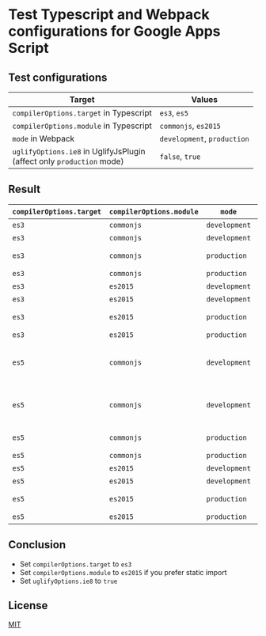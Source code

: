 # Test Typescript and Webpack configurations for Google Apps Script

## Test configurations

| Target                                                                     | Values                      |
| -------------------------------------------------------------------------- | --------------------------- |
| `compilerOptions.target` in Typescript                                     | `es3`, `es5`                |
| `compilerOptions.module` in Typescript                                     | `commonjs`, `es2015`        |
| `mode` in Webpack                                                          | `development`, `production` |
| `uglifyOptions.ie8` in UglifyJsPlugin <br> (affect only `production` mode) | `false`, `true`             |

## Result

| `compilerOptions.target` | `compilerOptions.module` | `mode`        | `uglifyOptions.ie8` | OK?                      |
| ------------------------ | ------------------------ | ------------- | ------------------- | ------------------------ |
| `es3`                    | `commonjs`               | `development` | `false`             | :ok:                     |
| `es3`                    | `commonjs`               | `development` | `true`              | :ok:                     |
| `es3`                    | `commonjs`               | `production`  | `false`             | Syntax error             |
| `es3`                    | `commonjs`               | `production`  | `true`              | :ok:                     |
| `es3`                    | `es2015`                 | `development` | `false`             | :ok:                     |
| `es3`                    | `es2015`                 | `development` | `true`              | :ok:                     |
| `es3`                    | `es2015`                 | `production`  | `false`             | Syntax error             |
| `es3`                    | `es2015`                 | `production`  | `true`              | :ok:                     |
| `es5`                    | `commonjs`               | `development` | `false`             | Syntax error (in `eval`) |
| `es5`                    | `commonjs`               | `development` | `true`              | Syntax error (in `eval`) |
| `es5`                    | `commonjs`               | `production`  | `false`             | Syntax error             |
| `es5`                    | `commonjs`               | `production`  | `true`              | :ok:                     |
| `es5`                    | `es2015`                 | `development` | `false`             | :ok:                     |
| `es5`                    | `es2015`                 | `development` | `true`              | :ok:                     |
| `es5`                    | `es2015`                 | `production`  | `false`             | Syntax error             |
| `es5`                    | `es2015`                 | `production`  | `true`              | :ok:                     |

## Conclusion

- Set `compilerOptions.target` to `es3`
- Set `compilerOptions.module` to `es2015` if you prefer static import
- Set `uglifyOptions.ie8` to `true`

## License

[MIT](https://choosealicense.com/licenses/mit/)
